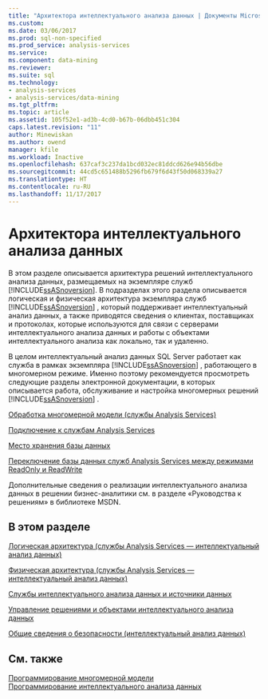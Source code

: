 ```yaml
---
title: "Архитектора интеллектуального анализа данных | Документы Microsoft"
ms.custom: 
ms.date: 03/06/2017
ms.prod: sql-non-specified
ms.prod_service: analysis-services
ms.service: 
ms.component: data-mining
ms.reviewer: 
ms.suite: sql
ms.technology:
- analysis-services
- analysis-services/data-mining
ms.tgt_pltfrm: 
ms.topic: article
ms.assetid: 105f52e1-ad3b-4cd0-b67b-06dbb451c304
caps.latest.revision: "11"
author: Minewiskan
ms.author: owend
manager: kfile
ms.workload: Inactive
ms.openlocfilehash: 637caf3c237da1bcd032ec81ddcd626e94b56dbe
ms.sourcegitcommit: 44cd5c651488b5296fb679f6d43f50d068339a27
ms.translationtype: HT
ms.contentlocale: ru-RU
ms.lasthandoff: 11/17/2017
---
```

# <a name="data-mining-architecture"></a>Архитектора интеллектуального анализа данных
  В этом разделе описывается архитектура решений интеллектуального анализа данных, размещаемых на экземпляре служб [!INCLUDE[ssASnoversion](../../includes/ssasnoversion-md.md)]. В подразделах этого раздела описывается логическая и физическая архитектура экземпляра служб [!INCLUDE[ssASnoversion](../../includes/ssasnoversion-md.md)] , который поддерживает интеллектуальный анализ данных, а также приводятся сведения о клиентах, поставщиках и протоколах, которые используются для связи с серверами интеллектуального анализа данных и работы с объектами интеллектуального анализа как локально, так и удаленно.  
  
 В целом интеллектуальный анализ данных SQL Server работает как служба в рамках экземпляра [!INCLUDE[ssASnoversion](../../includes/ssasnoversion-md.md)] , работающего в многомерном режиме. Именно поэтому рекомендуется просмотреть следующие разделы электронной документации, в которых описывается работа, обслуживание и настройка многомерных решений [!INCLUDE[ssASnoversion](../../includes/ssasnoversion-md.md)] .  
  
 [Обработка многомерной модели (службы Analysis Services)](../../analysis-services/multidimensional-models/processing-a-multidimensional-model-analysis-services.md)  
  
 [Подключение к службам Analysis Services](../../analysis-services/instances/connect-to-analysis-services.md)  
  
 [Место хранения базы данных](../../analysis-services/multidimensional-models/database-storage-location.md)  
  
 [Переключение базы данных служб Analysis Services между режимами ReadOnly и ReadWrite](../../analysis-services/multidimensional-models/switch-an-analysis-services-database-between-readonly-and-readwrite-modes.md)  
  
 Дополнительные сведения о реализации интеллектуального анализа данных в решении бизнес-аналитики см. в разделе «Руководства к решениям» в библиотеке MSDN.  
  
## <a name="in-this-section"></a>В этом разделе  
 [Логическая архитектура (службы Analysis Services — интеллектуальный анализ данных)](../../analysis-services/data-mining/logical-architecture-analysis-services-data-mining.md)  
  
 [Физическая архитектура (службы Analysis Services — интеллектуальный анализ данных)](../../analysis-services/data-mining/physical-architecture-analysis-services-data-mining.md)  
  
 [Службы интеллектуального анализа данных и источники данных](../../analysis-services/data-mining/data-mining-services-and-data-sources.md)  
  
 [Управление решениями и объектами интеллектуального анализа данных](../../analysis-services/data-mining/management-of-data-mining-solutions-and-objects.md)  
  
 [Общие сведения о безопасности (интеллектуальный анализ данных)](../../analysis-services/data-mining/security-overview-data-mining.md)  
  
## <a name="see-also"></a>См. также  
 [Программирование многомерной модели](../../analysis-services/multidimensional-models/multidimensional-model-programming.md)   
 [Программирование интеллектуального анализа данных](../../analysis-services/data-mining-programming.md)  
  
  
